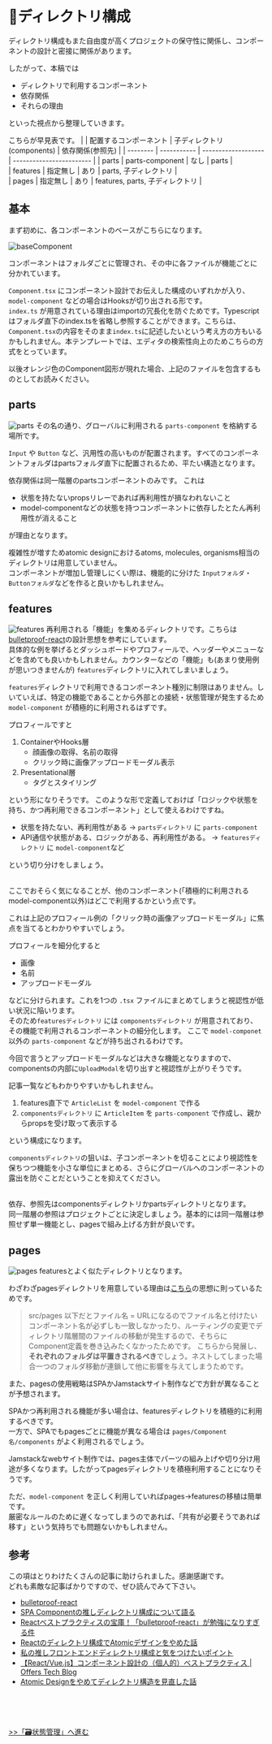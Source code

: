 # 📁ディレクトリ構成

ディレクトリ構成もまた自由度が高くプロジェクトの保守性に関係し、コンポーネントの設計と密接に関係があります。

したがって、本稿では
* ディレクトリで利用するコンポーネント
* 依存関係
* それらの理由

といった視点から整理していきます。

こちらが早見表です。
|          | 配置するコンポーネント | 子ディレクトリ(components) |           依存関係(参照先)                | 
| -------- | ----------- | ------------------- | ------------------------ | 
| parts    | parts-component       | なし                  | parts                    |           
| features | 指定無し        | あり                  | parts, 子ディレクトリ           |        
| pages    | 指定無し        | あり                  | features, parts, 子ディレクトリ |           

## 基本
まず初めに、各コンポーネントのベースがこちらになります。

![baseComponent](./images/components_basic_structure.png)

コンポーネントはフォルダごとに管理され、その中に各ファイルが機能ごとに分かれています。  

`Component.tsx` にコンポーネント設計でお伝えした構成のいずれかが入り、`model-component` などの場合はHooksが切り出される形です。  
`index.ts` が用意されている理由はimportの冗長化を防ぐためです。Typescriptはフォルダ直下のindex.tsを省略し参照することができます。こちらは、`Component.tsx`の内容をそのまま`index.ts`に記述したいという考え方の方もいるかもしれません。本テンプレートでは、エディタの検索性向上のためこちらの方式をとっています。

以後オレンジ色のComponent図形が現れた場合、上記のファイルを包含するものとしてお読みください。


## parts
![parts](./images/parts_structure.png)
その名の通り、グローバルに利用される `parts-component` を格納する場所です。

`Input` や `Button` など、汎用性の高いものが配置されます。すべてのコンポーネントフォルダはpartsフォルダ直下に配置されるため、平たい構造となります。

依存関係は同一階層のpartsコンポーネントのみです。
これは
* 状態を持たないpropsリレーであれば再利用性が損なわれないこと
* model-componentなどの状態を持つコンポーネントに依存したとたん再利用性が消えること

が理由となります。

複雑性が増すためatomic designにおけるatoms, molecules, organisms相当のディレクトリは用意していません。  
コンポーネントが増加し管理しにくい際は、機能的に分けた `Inputフォルダ`・`Buttonフォルダ`などを作ると良いかもしれません。


## features
![features](./images/features_structure.png)
再利用される「機能」を集めるディレクトリです。こちらは[bulletproof-react](https://github.com/alan2207/bulletproof-react)の設計思想を参考にしています。  
具体的な例を挙げるとダッシュボードやプロフィールで、ヘッダーやメニューなどを含めても良いかもしれません。カウンターなどの「機能」も(あまり使用例が思いつきませんが) `features`ディレクトリに入れてしまいましょう。

`features`ディレクトリで利用できるコンポーネント種別に制限はありません。しいていえば、特定の機能であることから外部との接続・状態管理が発生するため `model-component` が積極的に利用されるはずです。

プロフィールですと

1. ContainerやHooks層
   * 顔画像の取得、名前の取得
   * クリック時に画像アップロードモーダル表示
2. Presentational層
   * タグとスタイリング

という形になりそうです。
このような形で定義しておけば「ロジックや状態を持ち、かつ再利用できるコンポーネント」として使えるわけですね。

* 状態を持たない、再利用性がある →  `partsディレクトリ` に `parts-component` 
* API通信や状態がある、ロジックがある、再利用性がある。 → `featuresディレクトリ` に `model-component`など

という切り分けをしましょう。
<br>
<br>

ここでおそらく気になることが、他のコンポーネント(「積極的に利用されるmodel-component以外)はどこで利用するかという点です。  

これは上記のプロフィール例の「クリック時の画像アップロードモーダル」に焦点を当てるとわかりやすいでしょう。

プロフィールを細分化すると
* 画像
* 名前
* アップロードモーダル

などに分けられます。これを1つの `.tsx` ファイルにまとめてしまうと視認性が低い状況に陥いります。  
そのため`featuresディレクトリ` には `componentsディレクトリ` が用意されており、その機能で利用されるコンポーネントの細分化します。
ここで `model-componet` 以外の `parts-component` などが持ち出されるわけです。  

今回で言うとアップロードモーダルなどは大きな機能となりますので、componentsの内部に`UploadModal`を切り出すと視認性が上がりそうです。

記事一覧などもわかりやすいかもしれません。
1. features直下で `ArticleList` を `model-component` で作る
2. `componentsディレクトリ` に `ArticleItem` を `parts-component` で作成し、親からpropsを受け取って表示する

という構成になります。

`componentsディレクトリ`の狙いは、子コンポーネントを切ることにより視認性を保ちつつ機能を小さな単位にまとめる、さらにグローバルへのコンポーネントの露出を防ぐことだということを抑えてください。
<br>
<br>

依存、参照先はcomponentsディレクトリかpartsディレクトリとなります。  
同一階層の参照はプロジェクトごとに決定しましょう。基本的には同一階層は参照せず単一機能とし、pagesで組み上げる方針が良いです。


## pages
![pages](./images/pages_structure.png)
featuresとよく似たディレクトリとなります。

わざわざpagesディレクトリを用意している理由は[こちら](https://zenn.dev/yoshiko/articles/99f8047555f700#page)の思想に則っているためです。
> src/pages 以下だとファイル名 = URLになるのでファイル名と付けたいコンポーネント名が必ずしも一致しなかったり、ルーティングの変更でディレクトリ階層間のファイルの移動が発生するので、そちらにComponent定義を巻き込みたくなかったためです。
こちらから発展し、**それぞれのフォルダは平置きされるべき**でしょう。ネストしてしまった場合一つのフォルダ移動が連鎖して他に影響を与えてしまうためです。

また、pagesの使用戦略はSPAかJamstackサイト制作などで方針が異なることが予想されます。  

SPAかつ再利用される機能が多い場合は、featuresディレクトリを積極的に利用するべきです。  
一方で、SPAでもpagesごとに機能が異なる場合は `pages/Component名/components` がよく利用されるでしょう。

Jamstackなwebサイト制作では、pages主体でパーツの組み上げや切り分け用途が多くなります。したがってpagesディレクトリを積極利用することになりそうです。

ただ、`model-component` を正しく利用していればpages→featuresの移植は簡単です。  
厳密なルールのために遅くなってしまうのであれば、「共有が必要そうであれば移す」という気持ちでも問題ないかもしれません。


##  参考
この項はとりわけたくさんの記事に助けられました。感謝感謝です。  
どれも素敵な記事ばかりですので、ぜひ読んでみて下さい。
* [bulletproof-react](https://github.com/alan2207/bulletproof-react) 
* [SPA Componentの推しディレクトリ構成について語る](https://zenn.dev/yoshiko/articles/99f8047555f700)
* [Reactベストプラクティスの宝庫！「bulletproof-react」が勉強になりすぎる件](https://zenn.dev/meijin/articles/bulletproof-react-is-best-architecture)
* [Reactのディレクトリ構成でAtomicデザインをやめた話](https://zenn.dev/brachio_takumi/articles/2ab9ef9fbe4159)
* [私の推しフロントエンドディレクトリ構成と気をつけたいポイント](https://zenn.dev/sakito/articles/af87061a5016e6)
* [【React/Vue.js】コンポーネント設計の（個人的）ベストプラクティス | Offers Tech Blog](https://zenn.dev/offers/articles/20220523-component-design-best-practice)
* [Atomic Designをやめてディレクトリ構造を見直した話](https://note.com/tabelog_frontend/n/n07b4077f5cf3)

<br>
<br>
<br>

[>>「🗃️状態管理」へ進む](./state-management.md)